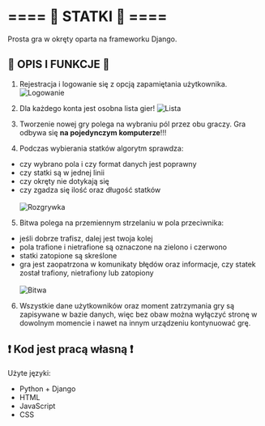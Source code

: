# ==== 🚢 STATKI 🚢 ====
Prosta gra w okręty oparta na frameworku Django.

## 📖 OPIS I FUNKCJE 📖
1. Rejestracja i logowanie się z opcją zapamiętania użytkownika.
![Logowanie](gify/logowanie.gif)

2. Dla każdego konta jest osobna lista gier!
![Lista](gify/lista.gif)

3. Tworzenie nowej gry polega na wybraniu pól przez obu graczy. Gra odbywa się **na pojedynczym komputerze**!!!

4. Podczas wybierania statków algorytm sprawdza:
- czy wybrano pola i czy format danych jest poprawny
- czy statki są w jednej linii 
- czy okręty nie dotykają się
- czy zgadza się ilość oraz długość statków
<br><br>
![Rozgrywka](gify/wybieranie.gif)
5. Bitwa polega na przemiennym strzelaniu w pola przeciwnika:
- jeśli dobrze trafisz, dalej jest twoja kolej
- pola trafione i nietrafione są oznaczone na zielono i czerwono
- statki zatopione są skreślone
- gra jest zaopatrzona w komunikaty błędów oraz informacje, czy statek został trafiony, nietrafiony lub zatopiony
<br><br>
![Bitwa](gify/rozgrywka.gif)
6. Wszystkie dane użytkowników oraz moment zatrzymania gry są zapisywane w bazie danych, więc bez obaw można wyłączyć stronę w dowolnym momencie i nawet na innym urządzeniu kontynuować grę.

## ❗ Kod jest pracą własną ❗
Użyte języki:
- Python + Django
- HTML
- JavaScript
- CSS